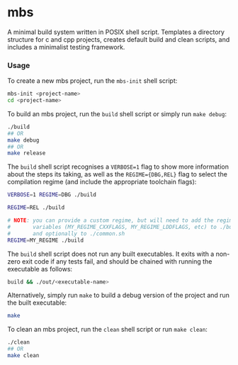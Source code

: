 # mbs
A minimal build system written in POSIX shell script. Templates a directory
structure for c and cpp projects, creates default build and clean scripts,
and includes a minimalist testing framework.

### Usage
To create a new mbs project, run the `mbs-init` shell script:
```sh
mbs-init <project-name>
cd <project-name>
```

To build an mbs project, run the `build` shell script or simply run `make debug`:
```sh
./build
## OR
make debug
## OR
make release
```

The `build` shell script recognises a `VERBOSE=1` flag to show more information
about the steps its taking, as well as the `REGIME={DBG,REL}` flag to select
the compilation regime (and include the appropriate toolchain flags):
```sh
VERBOSE=1 REGIME=DBG ./build

REGIME=REL ./build

# NOTE: you can provide a custom regime, but will need to add the regime flag
#       variables (MY_REGIME_CXXFLAGS, MY_REGIME_LDDFLAGS, etc) to ./build
#       and optionally to ./common.sh
REGIME=MY_REGIME ./build
```

The `build` shell script does not run any built executables. It exits with a
non-zero exit code if any tests fail, and should be chained with running the
executable as follows:
```sh
build && ./out/<executable-name>
```

Alternatively, simply run `make` to build a debug version of the project and
run the built executable:
```sh
make
```

To clean an mbs project, run the `clean` shell script or run `make clean`:
```sh
./clean
## OR
make clean
```
